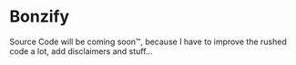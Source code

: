 # Bonzify
Source Code will be coming soon™, because I have to improve the rushed code a lot, add disclaimers and stuff...
